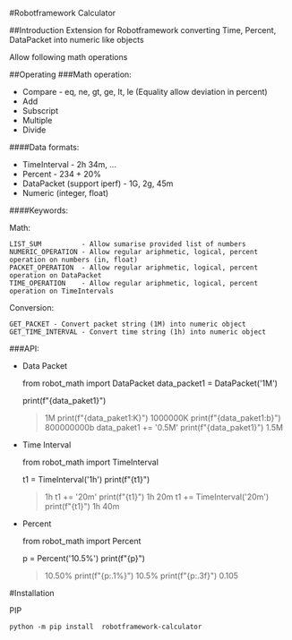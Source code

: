 #Robotframework Calculator

##Introduction
Extension for Robotframework converting Time, Percent, DataPacket into numeric like objects

Allow following math operations 

##Operating
###Math operation:

- Compare - eq, ne, gt, ge, lt, le (Equality allow deviation in percent)
- Add
- Subscript
- Multiple 
- Divide

####Data formats: 

- TimeInterval        - 2h 34m, ...
- Percent                  - 234 + 20%
- DataPacket (support iperf)  - 1G, 2g, 45m
- Numeric (integer, float) 

####Keywords:

Math:

    LIST_SUM          - Allow sumarise provided list of numbers
    NUMERIC_OPERATION - Allow regular ariphmetic, logical, percent operation on numbers (in, float)
    PACKET_OPERATION  - Allow regular ariphmetic, logical, percent operation on DataPacket 
    TIME_OPERATION    - Allow regular ariphmetic, logical, percent operation on TimeIntervals
    
Conversion:

    GET_PACKET - Convert packet string (1M) into numeric object
    GET_TIME_INTERVAL - Convert time string (1h) into numeric object

###API:

- Data Packet


    from robot_math import DataPacket 
    data_packet1 = DataPacket('1M')

    print(f"{data_paket1}")
    > 1M
    print(f"{data_paket1:K}")
    > 1000000K
    print(f"{data_paket1:b}")
    > 800000000b
    data_paket1 += '0.5M'
    print(f"{data_paket1}")
    > 1.5M
    
- Time Interval


    from robot_math import TimeInterval
    
    t1 = TimeInterval('1h')
    print(f"{t1}")
    > 1h
    t1 += '20m'
    print(f"{t1}")
    > 1h 20m
    t1 += TimeInterval('20m')
    print(f"{t1}")
    > 1h 40m

    
- Percent


    from robot_math import Percent
    
    p = Percent('10.5%')
    print(f"{p}")
    > 10.50%
    print(f"{p:.1%}")
    > 10.5%
    print(f"{p:.3f}")
    > 0.105
    
#Installation
    
PIP
    
    python -m pip install  robotframework-calculator